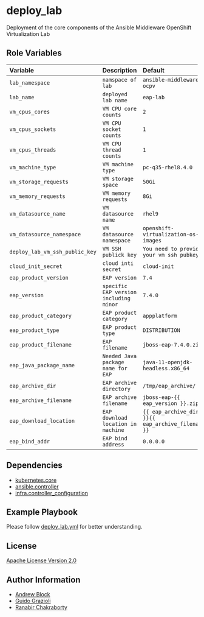 deploy_lab
=========

Deployment of the core components of the Ansible Middleware OpenShift Virtualization Lab

Role Variables
--------------

| Variable                  | Description                            | Default                                           |
|:--------------------------|:---------------------------------------|:--------------------------------------------------|
| `lab_namespace`           | `namspace of lab`                      | `ansible-middleware-ocpv`                         |
| `lab_name`                | `deployed lab name`                    | `eap-lab`                                         |
| `vm_cpus_cores`           | `VM CPU core counts`                   | `2`                                               |                                                       
| `vm_cpus_sockets`         | `VM CPU socket counts`                 | `1`                                               |
| `vm_cpus_threads`         | `VM CPU thread counts`                 | `1`                                               |                                                     
| `vm_machine_type`         | `VM machine type`                      | `pc-q35-rhel8.4.0`                                |                                      
| `vm_storage_requests`     | `VM storage space`                     | `50Gi`                                            |                                              
| `vm_memory_requests`      | `VM memory requests`                   | `8Gi`                                             |                                                
| `vm_datasource_name`      | `VM datasource name`                   | `rhel9`                                           |
| `vm_datasource_namespace` | `VM datasource namespace`              | `openshift-virtualization-os-images`              |
| `deploy_lab_vm_ssh_public_key`       | `VM SSH publick key`                   | `You need to provide your vm ssh pubkey`          | 
| `cloud_init_secret`       | `cloud inti secret`                    | `cloud-init`                                      |
| `eap_product_version`     | `EAP version`                          | `7.4`                                             |
| `eap_version`             | `specific EAP version including minor` | `7.4.0`                                           |                                                     
| `eap_product_category`    | `EAP product category`                 | `appplatform`                                     |                                       
| `eap_product_type`        | `EAP product type`                     | `DISTRIBUTION`                                    |                                          
| `eap_product_filename`    | `EAP filename`                         | `jboss-eap-7.4.0.zip$`                            |                            
| `eap_java_package_name`   | `Needed Java package name for EAP`     | `java-11-openjdk-headless.x86_64`                 |                  
| `eap_archive_dir`         | `EAP archive directory`                | `/tmp/eap_archive/`                               |                                      
| `eap_archive_filename`    | `EAP archive filename`                 | `jboss-eap-{{ eap_version }}.zip`                 |                 
| `eap_download_location`   | `EAP download location in machine`     | `{{ eap_archive_dir }}{{ eap_archive_filename }}` |
| `eap_bind_addr`           | `EAP bind address`                     | `0.0.0.0`                                         |                                                

Dependencies
------------

* [kubernetes.core](https://docs.ansible.com/ansible/latest/collections/kubernetes/core/index.html)
* [ansible.controller](https://docs.ansible.com/automation.html)
* [infra.controller_configuration](https://galaxy.ansible.com/infra)

Example Playbook
----------------

Please follow [deploy_lab.yml](https://github.com/ansible-middleware/ocpv_lab/blob/main/playbooks/deploy_lab.yml) for
better understanding.

License
-------

[Apache License Version 2.0](https://github.com/ansible-middleware/ocpv_lab/blob/main/LICENSE)

Author Information
------------------

- [Andrew Block](https://github.com/sabre1041)
- [Guido Grazioli](https://github.com/guidograzioli)
- [Ranabir Chakraborty](https://github.com/RanabirChakraborty)
